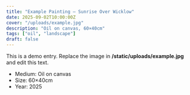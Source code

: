 ```yaml
---
title: "Example Painting — Sunrise Over Wicklow"
date: 2025-09-02T10:00:00Z
cover: "/uploads/example.jpg"
description: "Oil on canvas, 60×40cm"
tags: ["oil", "landscape"]
draft: false
---
```


This is a demo entry. Replace the image in **/static/uploads/example.jpg** and edit this text.

- Medium: Oil on canvas  
- Size: 60×40cm  
- Year: 2025
